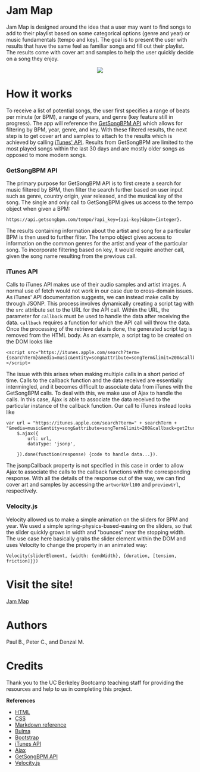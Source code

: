 # Jam Map
Jam Map is designed around the idea that a user may want to find songs to add to their playlist based on some categorical options (genre and year) or music fundamentals (tempo and key). The goal is to present the user with results that have the same feel as familiar songs and fill out their playlist. The results come with cover art and samples to help the user quickly decide on a song they enjoy.

<p align="center">
	<img src="https://media.giphy.com/media/lHnyOACjCMbHKtjNBP/giphy.gif">
<p>

# How it works
To receive a list of potential songs, the user first specifies a range of beats per minute (or BPM), a range of years, and genre (key feature still in progress). The app will reference the [GetSongBPM API](https://getsongbpm.com/api) which allows for filtering by BPM, year, genre, and key. With these filtered results, the next step is to get cover art and samples to attach to the results which is achieved by calling [iTunes' API](https://developer.apple.com/library/archive/documentation/AudioVideo/Conceptual/iTuneSearchAPI/index.html). Results from GetSongBPM are limited to the most played songs within the last 30 days and are mostly older songs as opposed to more modern songs.

### GetSongBPM API
The primary purpose for GetSongBPM API is to first create a search for music filtered by BPM, then filter the search further based on user input such as genre, country origin, year released, and the musical key of the song. The single and only call to GetSongBPM gives us access to the tempo object when given a BPM:

```
https://api.getsongbpm.com/tempo/?api_key={api-key}&bpm={integer}.
```
The results containing information about the artist and song for a particular BPM is then used to further filter. The tempo object gives access to information on the common genres for the artist and year of the particular song. To incorporate filtering based on key, it would require another call, given the song name resulting from the previous call.

### iTunes API
Calls to iTunes API makes use of their audio samples and artist images. A normal use of fetch would not work in our case due to cross-domain issues. As iTunes' API documentation suggests, we can instead make calls by through JSONP. This process involves dynamically creating a script tag with the `src` attribute set to the URL for the API call. Within the URL, the parameter for `callback` must be used to handle the data after receiving the data. `callback` requires a function for which the API call will throw the data. Once the processing of the retrieve data is done, the generated script tag is removed from the HTML body. As an example, a script tag to be created on the DOM looks like

```
<script src="https://itunes.apple.com/search?term={searchTerm}&media=music&entity=song&attribute=songTerm&limit=200&callback=someCallbackFunction"></script>
```

The issue with this arises when making multiple calls in a short period of time. Calls to the callback function and the data received are essentially intermingled, and it becomes difficult to associate data from iTunes with the GetSongBPM calls. To deal with this, we make use of Ajax to handle the calls. In this case, Ajax is able to associate the data received to the particular instance of the callback function. Our call to iTunes instead looks like

```
var url = "https://itunes.apple.com/search?term=" + searchTerm + "&media=music&entity=song&attribute=songTerm&limit=200&callback=getItunesData";
	$.ajax({
		url: url,
		dataType: 'jsonp',

	}).done(function(response) {code to handle data...}).
```
The jsonpCallback property is not specified in this case in order to allow Ajax to associate the calls to the callback functions with the corresponding response. With all the details of the response out of the way, we can find cover art and samples by accessing the `artworkUrl100` and `previewUrl`, respectively.

### Velocity.js
Velocity allowed us to make a simple animation on the sliders for BPM and year. We used a simple spring-physics-based-easing on the sliders, so that the slider quickly grows in width and "bounces" near the stopping width. The use case here basically grabs the slider element within the DOM and uses Velocity to change the property in an animated way:

```
Velocity(sliderElement, {width: {endWidth}, {duration, [tension, friction]}})
```


# Visit the site!
[Jam Map](https://pdpco.github.io/jam-map/)

# Authors
Paul B., Peter C., and Denzal M.

# Credits
Thank you to the UC Berkeley Bootcamp teaching staff for providing the resources and help to us in completing this project. 

**References**
* [HTML](https://www.w3schools.com/html/default.asp)
* [CSS](https://www.w3schools.com/css/default.asp)
* [Markdown reference](https://guides.github.com/features/mastering-markdown/)
* [Bulma](https://bulma.io/)
* [Bootstrap](https://getbootstrap.com/)
* [iTunes API](https://developer.apple.com/library/archive/documentation/AudioVideo/Conceptual/iTuneSearchAPI/index.html)
* [Ajax](https://api.jquery.com/jquery.ajax/)
* [GetSongBPM API](https://getsongbpm.com/api)
* [Velocity.js](http://velocityjs.org/)
